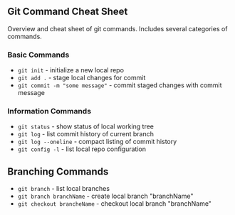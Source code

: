 ## Git Command Cheat Sheet

Overview and cheat sheet of git commands. Includes several categories of commands.

### Basic Commands

* `git init` - initialize a new local repo
* `git add .` - stage local changes for commit
* `git commit -m "some message"` - commit staged changes with commit message



### Information Commands

* `git status` - show status of local working tree
* `git log` - list commit history of current branch
* `git log --oneline` - compact listing of commit history
* `git config -l` - list local repo configuration

## Branching Commands

* `git branch` - list local branches
* `git branch branchName` - create local branch "branchName"
* `git checkout brancheName` - checkout local branch "branchName"
